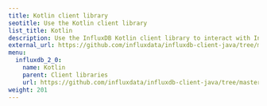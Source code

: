 ```yaml
---
title: Kotlin client library
seotitle: Use the Kotlin client library
list_title: Kotlin
description: Use the InfluxDB Kotlin client library to interact with InfluxDB.
external_url: https://github.com/influxdata/influxdb-client-java/tree/master/client-kotlin
menu:
  influxdb_2_0:
    name: Kotlin
    parent: Client libraries
    url: https://github.com/influxdata/influxdb-client-java/tree/master/client-kotlin
weight: 201
---
```

